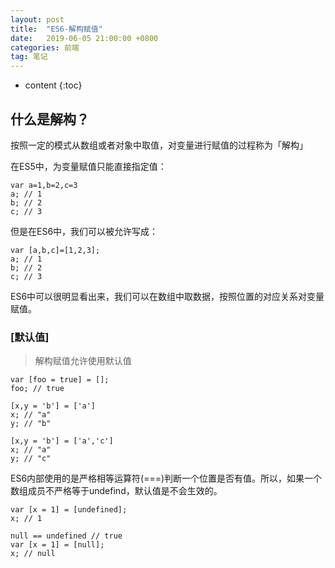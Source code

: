 ```yaml
---
layout: post
title:  "ES6-解构赋值"
date:   2019-06-05 21:00:00 +0800
categories: 前端
tag: 笔记
---
```


* content
{:toc}



## 什么是解构？

按照一定的模式从数组或者对象中取值，对变量进行赋值的过程称为「解构」

在ES5中，为变量赋值只能直接指定值：

```
var a=1,b=2,c=3
a; // 1
b; // 2
c; // 3
```

但是在ES6中，我们可以被允许写成：

```
var [a,b,c]=[1,2,3];
a; // 1
b; // 2
c; // 3
```

ES6中可以很明显看出来，我们可以在数组中取数据，按照位置的对应关系对变量赋值。

### [默认值]

> 解构赋值允许使用默认值

```
var [foo = true] = [];
foo; // true
```

```
[x,y = 'b'] = ['a']
x; // "a"
y; // "b"
```

```
[x,y = 'b'] = ['a','c']
x; // "a"
y; // "c"
```

ES6内部使用的是严格相等运算符(===)判断一个位置是否有值。所以，如果一个数组成员不严格等于undefind，默认值是不会生效的。

```
var [x = 1] = [undefined];
x; // 1
```

```
null == undefined // true
var [x = 1] = [null];
x; // null
```
